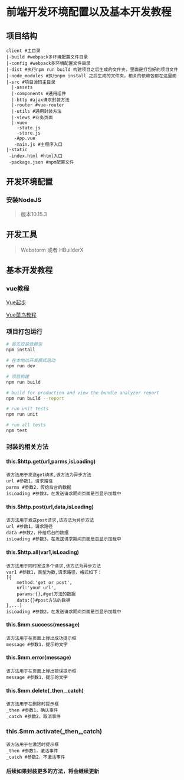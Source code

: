 # 前端开发环境配置以及基本开发教程

## 项目结构

```
client #主目录
|-build #webpack多环境配置文件目录
|-config #webpack多环境配置文件目录
|-dist #执行npm run build 构建项目之后生成的文件夹，里面是打包好的项目文件
|-node_modules #执行npm install 之后生成的文件夹，相关的依赖包都在这里面
|-src #项目源码主目录
  |-assets
  |-components #通用组件
  |-http #ajax请求封装方法
  |-router #vue-router
  |-utils #通用封装方法
  |-views #业务页面
  |-vuex
    -state.js
    -store.js
   -App.vue
   -main.js #主程序入口
|-static
 -index.html #html入口
 -package.json #npm配置文件
```

## 开发环境配置

### 安装NodeJS
> 版本10.15.3

## 开发工具

> Webstorm 或者 HBuilderX

## 基本开发教程

### vue教程

[Vue起步](https://cn.vuejs.org/v2/guide/index.html)

[Vue菜鸟教程](http://www.runoob.com/vue2/vue-tutorial.html)

### 项目打包运行

``` bash
# 首先安装依赖包
npm install

# 在本地以开发模式启动
npm run dev

# 项目构建
npm run build

# build for production and view the bundle analyzer report
npm run build --report

# run unit tests
npm run unit

# run all tests
npm test
```

### 封装的相关方法

#### this.$http.get(url,parms,isLoading)

```
该方法用于发送get请求,该方法为异步方法
url #参数1，请求路径
parms #参数2，传给后台的数据
isLoading #参数3，在发送请求期间页面是否显示加载中
```

#### this.$http.post(url,data,isLoading)

```
该方法用于发送post请求,该方法为异步方法
url #参数1，请求路径
data #参数2，传给后台的数据
isLoading #参数3，在发送请求期间页面是否显示加载中
```
#### this.$http.all(var1,isLoading)

```
该方法用于同时发送多个请求,该方法为异步方法
var1 #参数1，类型为数,请求路径，格式如下：
[{
    method:'get or post',
    url:'your url',
    params:{},#get方法的数据
    data:{}#post方法的数据
},...]
isLoading #参数2，在发送请求期间页面是否显示加载中
```

#### this.$mm.success(message)

```
该方法用于在页面上弹出成功提示框
message #参数1，提示的文字
```

#### this.$mm.error(message)

```
该方法用于在页面上弹出错误提示框
message #参数1，提示的文字
```
#### this.$mm.delete(_then,_catch)

```
该方法用于在删除时提示框
_then #参数1，确认事件
_catch #参数2，取消事件
```
### this.$mm.activate(_then,_catch)

```
该方法用于在激活时提示框
_then #参数1，激活事件
_catch #参数2，不激活事件
```

#### 后续如果封装更多的方法，将会继续更新